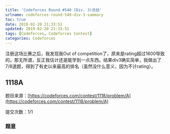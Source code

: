 ```yaml
---
title: 'Codeforces Round #540 (Div. 3)总结'
urlname: codeforces-round-540-div-3-summary
toc: true
date: 2019-02-20 21:33:51
updated: 2019-02-20 21:33:51
tags: [Codeforces, Codeforces Contest]
categories: Codeforces
---
```


注册这场比赛之后，我发现我Out of competition了，原来是rating超过1600导致的。那无所谓，反正我估计还是能学到一点东西。结果div3确实简单，我做出了7/8道题，得到了有史以来最高的排名（虽然没什么意义，因为不计rating）。

## 1118A

题目来源：[https://codeforces.com/contest/1118/problem/A](https://codeforces.com/contest/1118/problem/A)

提交次数：1/1

### 题意